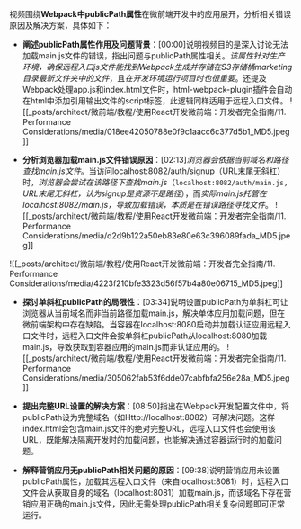 
视频围绕**Webpack中publicPath属性**在微前端开发中的应用展开，分析相关错误原因及解决方案，具体如下：


- **阐述publicPath属性作用及问题背景**：[00:00]说明视频目的是深入讨论无法加载main.js文件的错误，指出问题与publicPath属性相关。*该属性针对生产环境，确保远程入口js文件能找到Webpack生成并存储在S3存储桶marketing目录最新文件夹中的文件*，且*在开发环境运行项目时也很重要*。还提及Webpack处理app.js和index.html文件时，html-webpack-plugin插件会自动在html中添加引用输出文件的script标签，此逻辑同样适用于远程入口文件。
![[_posts/architect/微前端/教程/使用React开发微前端：开发者完全指南/11. Performance Considerations/media/018ee42050788e0f9c1aacc6c377d5b1_MD5.jpeg]]


- **分析浏览器加载main.js文件错误原因**：[02:13]*浏览器会依据当前域名和路径查找main.js文件*。当访问localhost:8082/auth/signup（URL末尾无斜杠）时，*浏览器会尝试在该路径下查找main.js*（`localhost:8082/auth/main.js`，*URL末尾无斜杠，认为signup是资源不是路径*），而*实际main.js托管在localhost:8082/main.js，导致加载错误，本质是在错误路径寻找文件*。
![[_posts/architect/微前端/教程/使用React开发微前端：开发者完全指南/11. Performance Considerations/media/d2d9b122a50eb83e80e63c396089fada_MD5.jpeg]]

![[_posts/architect/微前端/教程/使用React开发微前端：开发者完全指南/11. Performance Considerations/media/4223f210bfe3323d56f57b4a80e06715_MD5.jpeg]]


- **探讨单斜杠publicPath的局限性**：[03:34]说明设置publicPath为单斜杠可让浏览器从当前域名而非当前路径加载main.js，解决单体应用加载问题，但在微前端架构中存在缺陷。当容器在localhost:8080启动并加载认证应用远程入口文件时，远程入口文件会按单斜杠publicPath从localhost:8080加载main.js，导致获取到容器应用的main.js而非认证应用的。
![[_posts/architect/微前端/教程/使用React开发微前端：开发者完全指南/11. Performance Considerations/media/305062fab53f6dde07cabfbfa256e28a_MD5.jpeg]]


- **提出完整URL设置的解决方案**：[08:50]指出在Webpack开发配置文件中，将publicPath设为完整域名（如Http://localhost:8082）可解决问题。这样index.html会包含main.js文件的绝对完整URL，远程入口文件也会使用该URL，既能解决隔离开发时的加载问题，也能解决通过容器运行时的加载问题。
- **解释营销应用无publicPath相关问题的原因**：[09:38]说明营销应用未设置publicPath属性，加载其远程入口文件（来自localhost:8081）时，远程入口文件会从获取自身的域名（localhost:8081）加载main.js，而该域名下存在营销应用正确的main.js文件，因此无需处理publicPath相关复杂问题即可正常运行。